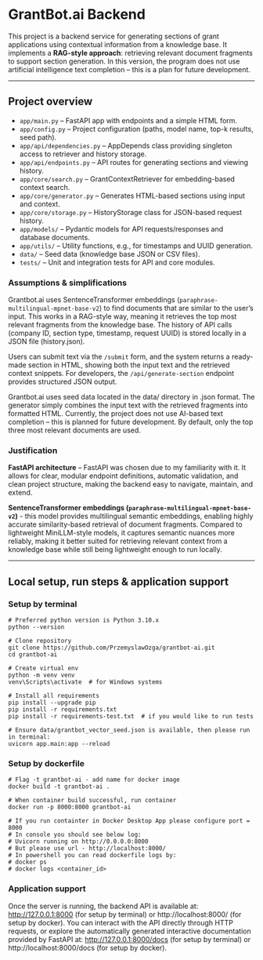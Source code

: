 # GrantBot.ai Backend

This project is a backend service for generating sections of grant applications using 
contextual information from a knowledge base. It implements a **RAG-style approach**: 
retrieving relevant document fragments to support section generation. In this version, 
the program does not use artificial intelligence text completion – this is a plan 
for future development.

---

## Project overview

- `app/main.py` – FastAPI app with endpoints and a simple HTML form.
- `app/config.py` – Project configuration (paths, model name, top-k results, seed path).
- `app/api/dependencies.py` – AppDepends class providing singleton access to retriever and 
history storage.
- `app/api/endpoints.py` – API routes for generating sections and viewing history.
- `app/core/search.py` – GrantContextRetriever for embedding-based context search.
- `app/core/generator.py` – Generates HTML-based sections using input and context.
- `app/core/storage.py` – HistoryStorage class for JSON-based request history.
- `app/models/` – Pydantic models for API requests/responses and database documents.
- `app/utils/` – Utility functions, e.g., for timestamps and UUID generation.
- `data/` – Seed data (knowledge base JSON or CSV files).
- `tests/` – Unit and integration tests for API and core modules.

### Assumptions & simplifications

Grantbot.ai uses SentenceTransformer embeddings (`paraphrase-multilingual-mpnet-base-v2`) 
to find documents that are similar to the user’s input. This works in a RAG-style way, 
meaning it retrieves the top most relevant fragments from the knowledge base. The history 
of API calls (company ID, section type, timestamp, request UUID) is stored locally in a 
JSON file (history.json).

Users can submit text via the `/submit` form, and the system returns a ready-made section 
in HTML, showing both the input text and the retrieved context snippets. For developers, 
the `/api/generate-section` endpoint provides structured JSON output.

Grantbot.ai uses seed data located in the data/ directory in .json format. The generator 
simply combines the input text with the retrieved fragments into formatted HTML. Currently, 
the project does not use AI-based text completion – this is planned for future development. 
By default, only the top three most relevant documents are used.

### Justification

**FastAPI architecture** – FastAPI was chosen due to my familiarity with it. It allows
for clear, modular endpoint definitions, automatic validation, and clean project 
structure, making the backend easy to navigate, maintain, and extend.

**SentenceTransformer embeddings (`paraphrase-multilingual-mpnet-base-v2`)** - this model 
provides multilingual semantic embeddings, enabling highly accurate similarity-based 
retrieval of document fragments. Compared to lightweight MiniLLM-style models, it 
captures semantic nuances more reliably, making it better suited for retrieving relevant
context from a knowledge base while still being lightweight enough to run locally.

---

## Local setup, run steps & application support

### Setup by terminal
```
# Preferred python version is Python 3.10.x
python --version

# Clone repository
git clone https://github.com/PrzemyslawOzga/grantbot-ai.git
cd grantbot-ai

# Create virtual env
python -m venv venv
venv\Scripts\activate  # for Windows systems

# Install all requirements
pip install --upgrade pip
pip install -r requirements.txt
pip install -r requirements-test.txt  # if you would like to run tests

# Ensure data/grantbot_vector_seed.json is available, then please run in terminal:
uvicorn app.main:app --reload
```

### Setup by dockerfile
```
# Flag -t grantbot-ai - add name for docker image
docker build -t grantbot-ai .

# When container build successful, run container
docker run -p 8000:8000 grantbot-ai

# If you run containter in Docker Desktop App please configure port = 8000
# In console you should see below log:
# Uvicorn running on http://0.0.0.0:8000
# But please use url - http://localhost:8000/
# In powershell you can read dockerfile logs by:
# docker ps
# docker logs <container_id>
```

### Application support
Once the server is running, the backend API is available at: http://127.0.0.1:8000 (for 
setup by terminal) or http://localhost:8000/ (for setup by docker). You can interact 
with the API directly through HTTP requests, or explore the  automatically generated 
interactive documentation provided by FastAPI at: http://127.0.0.1:8000/docs (for setup 
by terminal) or http://localhost:8000/docs (for setup by docker).
